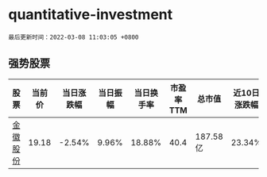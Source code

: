 # quantitative-investment

`最后更新时间：2022-03-08 11:03:05 +0800`

## 强势股票

|股票|当前价|当日涨跌幅|当日振幅|当日换手率|市盈率TTM|总市值|近10日涨跌幅|
|----|----|----|----|----|----|----|----|
|[金徽股份](https://xueqiu.com/S/SH603132)|19.18|-2.54%|9.96%|18.88%|40.4|187.58亿|23.34%|
